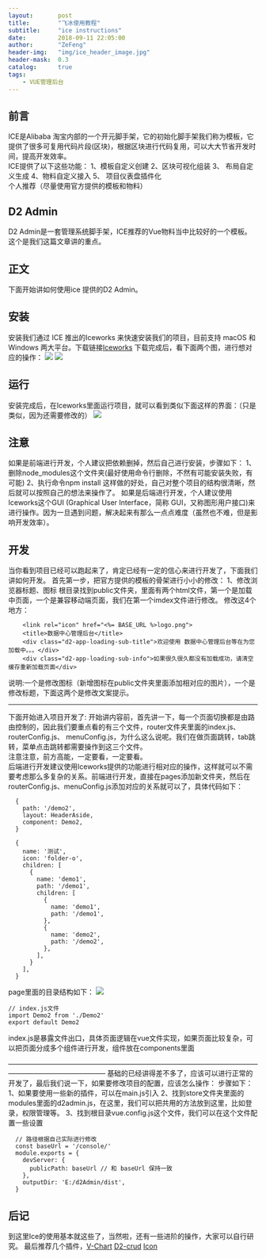 ```yaml
---
layout:       post
title:        "飞冰使用教程"
subtitle:     "ice instructions"
date:         2018-09-11 22:05:00
author:       "ZeFeng"
header-img:   "img/ice_header_image.jpg"
header-mask:  0.3
catalog:      true
tags:
    - VUE管理后台
---
```


## 前言
ICE是Alibaba 淘宝内部的一个开元脚手架，它的初始化脚手架我们称为模板，它提供了很多可复用代码片段(区块)，根据区块进行代码复用，可以大大节省开发时间，提高开发效率。
<br />
ICE提供了以下这些功能：
  1、模板自定义创建  2、区块可视化组装 3、 布局自定义生成  4、物料自定义接入 5、 项目仪表盘插件化
  <br />
  个人推荐（尽量使用官方提供的模板和物料）
## D2 Admin
  D2 Admin是一套管理系统脚手架，ICE推荐的Vue物料当中比较好的一个模板。这个是我们这篇文章讲的重点。
 
## 正文
下面开始讲如何使用ice 提供的D2 Admin。
## 安装
安装我们通过 ICE 推出的Iceworks 来快速安装我们的项目，目前支持 macOS 和 Windows 两大平台。下载链接[Iceworks](https://alibaba.github.io/ice/iceworks)
下载完成后，看下面两个图，进行想对应的操作：
<img src="https://00feng00.github.io/img/iceworker-use-saying-1.jpg">
<img src="https://00feng00.github.io/img/iceworker-use-saying-2.jpg">
## 运行
安装完成后，在Iceworks里面运行项目，就可以看到类似下面这样的界面：（只是类似，因为还需要修改的）
<img src="https://00feng00.github.io/img/ice_admin_bg.jpg">
## 注意
如果是前端进行开发，个人建议把依赖删掉，然后自己进行安装，步骤如下：
1、删除node_modules这个文件夹(最好使用命令行删除，不然有可能安装失败，有可能)
2、执行命令npm install
这样做的好处，自己对整个项目的结构很清晰，然后就可以按照自己的想法来操作了。
如果是后端进行开发，个人建议使用Iceworks这个GUI (Graphical User Interface，简称 GUI，又称图形用户接口)来进行操作。因为一旦遇到问题，解决起来有那么一点点难度（虽然也不难，但是影响开发效率）。
## 开发
当你看到项目已经可以跑起来了，肯定已经有一定的信心来进行开发了，下面我们讲如何开发。
首先第一步，把官方提供的模板的骨架进行小小的修改：
1、修改浏览器标题、图标
根目录找到public文件夹，里面有两个html文件，第一个是加载中页面，一个是兼容移动端页面，我们在第一个imdex文件进行修改。
修改这4个地方：
```
    <link rel="icon" href="<%= BASE_URL %>logo.png">
    <title>数据中心管理后台</title>
    <div class="d2-app-loading-sub-title">欢迎使用 数据中心管理后台等在为您加载中。。。</div>
    <div class="d2-app-loading-sub-info">如果很久很久都没有加载成功，请清空缓存重新加载页面</div>
```
说明:一个是修改图标（新增图标在public文件夹里面添加相对应的图片），一个是修改标题，下面这两个是修改文案提示。
_____________________________________________________
下面开始进入项目开发了:
   开始讲内容前，首先讲一下，每一个页面切换都是由路由控制的，因此我们要重点看的有三个文件，router文件夹里面的index.js、routerConfig.js、 menuConfig.js，为什么这么说呢。我们在做页面跳转，tab跳转，菜单点击跳转都需要操作到这三个文件。<br />
   注意注意，前方高能，一定要看，一定要看。<br />
   后端进行开发建议使用Iceworks提供的功能进行相对应的操作，这样就可以不需要考虑那么多复杂的关系。前端进行开发，直接在pages添加新文件夹，然后在routerConfig.js、menuConfig.js添加对应的关系就可以了，具体代码如下：
```
  {
    path: '/demo2',
    layout: HeaderAside,
    component: Demo2,
  }
```
```
  {
    name: '测试',
    icon: 'folder-o',
    children: [
      {
        name: 'demo1',
        path: '/demo1',
        children: [
          {
            name: 'demo1',
            path: '/demo1',
          },
          {
            name: 'demo2',
            path: '/demo2',
          },
        ],
      }
    ],
  }
```
page里面的目录结构如下：
<img src="https://00feng00.github.io/img/ice-add-component.jpg">
```
// index.js文件
import Demo2 from './Demo2'
export default Demo2
```
index.js是暴露文件出口，具体页面逻辑在vue文件实现，如果页面比较复杂，可以把页面分成多个组件进行开发，组件放在components里面

——————————————————————————————————————————————————
基础的已经讲得差不多了，应该可以进行正常的开发了，最后我们说一下，如果要修改项目的配置，应该怎么操作：
步骤如下：
1、如果要使用一些新的插件，可以在main.js引入
2、找到store文件夹里面的modules里面的d2admin.js，在这里，我们可以把共用的方法放到这里，比如登录，权限管理等。
3、找到根目录vue.config.js这个文件，我们可以在这个文件配置一些设置
```
  // 路径根据自己实际进行修改
  const baseUrl = '/console/'
  module.exports = {
    devServer: {
      publicPath: baseUrl // 和 baseUrl 保持一致
    },
    outputDir: 'E:/d2Admin/dist',
  }
```
## 后记
  到这里Ice的使用基本就这些了，当然啦，还有一些进阶的操作，大家可以自行研究。
  最后推荐几个插件，[V-Chart](https://v-charts.js.org/#/) [D2-crud](https://github.com/d2-projects/d2-crud) [Icon](https://www.fontawesome.com.cn/faicons/)




